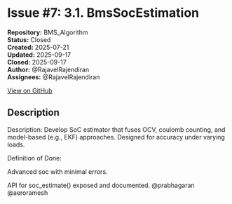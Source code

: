 # Issue #7: 3.1. BmsSocEstimation

**Repository:** BMS_Algorithm  
**Status:** Closed  
**Created:** 2025-07-21  
**Updated:** 2025-09-17  
**Closed:** 2025-09-17  
**Author:** @RajavelRajendiran  
**Assignees:** @RajavelRajendiran  

[View on GitHub](https://github.com/Simtestlab/BMS_Algorithm/issues/7)

## Description

Description:
Develop SoC estimator that fuses OCV, coulomb counting, and model-based (e.g., EKF) approaches. Designed for accuracy under varying loads.

Definition of Done:

Advanced soc with minimal errors.

API for soc_estimate() exposed and documented. @prabhagaran @aeroramesh 
